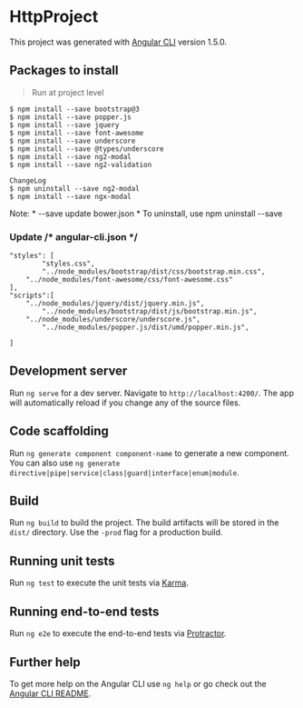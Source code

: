 # HttpProject

This project was generated with [Angular CLI](https://github.com/angular/angular-cli) version 1.5.0.

## Packages to install
>Run at project level


```
$ npm install --save bootstrap@3 
$ npm install --save popper.js
$ npm install --save jquery 
$ npm install --save font-awesome
$ npm install --save underscore
$ npm install --save @types/underscore
$ npm install --save ng2-modal
$ npm install --save ng2-validation

ChangeLog
$ npm uninstall --save ng2-modal
$ npm install --save ngx-modal

```
Note: 
	* --save update bower.json
	* To uninstall, use npm uninstall --save <module-name>

### Update /* angular-cli.json */

```
"styles": [
        "styles.css",
        "../node_modules/bootstrap/dist/css/bootstrap.min.css",
 	"../node_modules/font-awesome/css/font-awesome.css"
],
"scripts":[
	"../node_modules/jquery/dist/jquery.min.js",
    	"../node_modules/bootstrap/dist/js/bootstrap.min.js",
	"../node_modules/underscore/underscore.js",
        "../node_modules/popper.js/dist/umd/popper.min.js",

]
```

## Development server

Run `ng serve` for a dev server. Navigate to `http://localhost:4200/`. The app will automatically reload if you change any of the source files.

## Code scaffolding

Run `ng generate component component-name` to generate a new component. You can also use `ng generate directive|pipe|service|class|guard|interface|enum|module`.

## Build

Run `ng build` to build the project. The build artifacts will be stored in the `dist/` directory. Use the `-prod` flag for a production build.

## Running unit tests

Run `ng test` to execute the unit tests via [Karma](https://karma-runner.github.io).

## Running end-to-end tests

Run `ng e2e` to execute the end-to-end tests via [Protractor](http://www.protractortest.org/).

## Further help

To get more help on the Angular CLI use `ng help` or go check out the [Angular CLI README](https://github.com/angular/angular-cli/blob/master/README.md).

